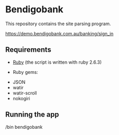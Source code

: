 # Bendigobank

This repository contains the site parsing program.

https://demo.bendigobank.com.au/banking/sign_in

## Requirements

* [Ruby](https://www.ruby-lang.org/en/documentation/installation/) (the script is written with ruby 2.6.3)

* Ruby gems:
- JSON
- watir
- watir-scroll
- nokogiri

## Running the app

/bin bendigobank
